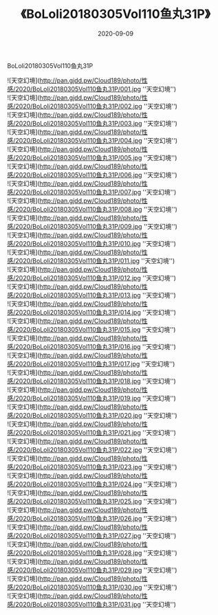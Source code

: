 ﻿---
layout: post
title:  《BoLoli20180305Vol110鱼丸31P》
date:   2020-09-09
img: http://pan.gjdd.pw/Cloud189/photo/性感/2020/BoLoli20180305Vol110鱼丸31P/000.jpg
categories: [美女, 性感, 泳衣]
---

BoLoli20180305Vol110鱼丸31P



![天空幻境](http://pan.gjdd.pw/Cloud189/photo/性感/2020/BoLoli20180305Vol110鱼丸31P/001.jpg ''天空幻境'') <br>
![天空幻境](http://pan.gjdd.pw/Cloud189/photo/性感/2020/BoLoli20180305Vol110鱼丸31P/002.jpg ''天空幻境'') <br>
![天空幻境](http://pan.gjdd.pw/Cloud189/photo/性感/2020/BoLoli20180305Vol110鱼丸31P/003.jpg ''天空幻境'') <br>
![天空幻境](http://pan.gjdd.pw/Cloud189/photo/性感/2020/BoLoli20180305Vol110鱼丸31P/004.jpg ''天空幻境'') <br>
![天空幻境](http://pan.gjdd.pw/Cloud189/photo/性感/2020/BoLoli20180305Vol110鱼丸31P/005.jpg ''天空幻境'') <br>
![天空幻境](http://pan.gjdd.pw/Cloud189/photo/性感/2020/BoLoli20180305Vol110鱼丸31P/006.jpg ''天空幻境'') <br>
![天空幻境](http://pan.gjdd.pw/Cloud189/photo/性感/2020/BoLoli20180305Vol110鱼丸31P/007.jpg ''天空幻境'') <br>
![天空幻境](http://pan.gjdd.pw/Cloud189/photo/性感/2020/BoLoli20180305Vol110鱼丸31P/008.jpg ''天空幻境'') <br>
![天空幻境](http://pan.gjdd.pw/Cloud189/photo/性感/2020/BoLoli20180305Vol110鱼丸31P/009.jpg ''天空幻境'') <br>
![天空幻境](http://pan.gjdd.pw/Cloud189/photo/性感/2020/BoLoli20180305Vol110鱼丸31P/010.jpg ''天空幻境'') <br>
![天空幻境](http://pan.gjdd.pw/Cloud189/photo/性感/2020/BoLoli20180305Vol110鱼丸31P/011.jpg ''天空幻境'') <br>
![天空幻境](http://pan.gjdd.pw/Cloud189/photo/性感/2020/BoLoli20180305Vol110鱼丸31P/012.jpg ''天空幻境'') <br>
![天空幻境](http://pan.gjdd.pw/Cloud189/photo/性感/2020/BoLoli20180305Vol110鱼丸31P/013.jpg ''天空幻境'') <br>
![天空幻境](http://pan.gjdd.pw/Cloud189/photo/性感/2020/BoLoli20180305Vol110鱼丸31P/014.jpg ''天空幻境'') <br>
![天空幻境](http://pan.gjdd.pw/Cloud189/photo/性感/2020/BoLoli20180305Vol110鱼丸31P/015.jpg ''天空幻境'') <br>
![天空幻境](http://pan.gjdd.pw/Cloud189/photo/性感/2020/BoLoli20180305Vol110鱼丸31P/016.jpg ''天空幻境'') <br>
![天空幻境](http://pan.gjdd.pw/Cloud189/photo/性感/2020/BoLoli20180305Vol110鱼丸31P/017.jpg ''天空幻境'') <br>
![天空幻境](http://pan.gjdd.pw/Cloud189/photo/性感/2020/BoLoli20180305Vol110鱼丸31P/018.jpg ''天空幻境'') <br>
![天空幻境](http://pan.gjdd.pw/Cloud189/photo/性感/2020/BoLoli20180305Vol110鱼丸31P/019.jpg ''天空幻境'') <br>
![天空幻境](http://pan.gjdd.pw/Cloud189/photo/性感/2020/BoLoli20180305Vol110鱼丸31P/020.jpg ''天空幻境'') <br>
![天空幻境](http://pan.gjdd.pw/Cloud189/photo/性感/2020/BoLoli20180305Vol110鱼丸31P/021.jpg ''天空幻境'') <br>
![天空幻境](http://pan.gjdd.pw/Cloud189/photo/性感/2020/BoLoli20180305Vol110鱼丸31P/022.jpg ''天空幻境'') <br>
![天空幻境](http://pan.gjdd.pw/Cloud189/photo/性感/2020/BoLoli20180305Vol110鱼丸31P/023.jpg ''天空幻境'') <br>
![天空幻境](http://pan.gjdd.pw/Cloud189/photo/性感/2020/BoLoli20180305Vol110鱼丸31P/024.jpg ''天空幻境'') <br>
![天空幻境](http://pan.gjdd.pw/Cloud189/photo/性感/2020/BoLoli20180305Vol110鱼丸31P/025.jpg ''天空幻境'') <br>
![天空幻境](http://pan.gjdd.pw/Cloud189/photo/性感/2020/BoLoli20180305Vol110鱼丸31P/026.jpg ''天空幻境'') <br>
![天空幻境](http://pan.gjdd.pw/Cloud189/photo/性感/2020/BoLoli20180305Vol110鱼丸31P/027.jpg ''天空幻境'') <br>
![天空幻境](http://pan.gjdd.pw/Cloud189/photo/性感/2020/BoLoli20180305Vol110鱼丸31P/028.jpg ''天空幻境'') <br>
![天空幻境](http://pan.gjdd.pw/Cloud189/photo/性感/2020/BoLoli20180305Vol110鱼丸31P/029.jpg ''天空幻境'') <br>
![天空幻境](http://pan.gjdd.pw/Cloud189/photo/性感/2020/BoLoli20180305Vol110鱼丸31P/030.jpg ''天空幻境'') <br>
![天空幻境](http://pan.gjdd.pw/Cloud189/photo/性感/2020/BoLoli20180305Vol110鱼丸31P/031.jpg ''天空幻境'') <br>